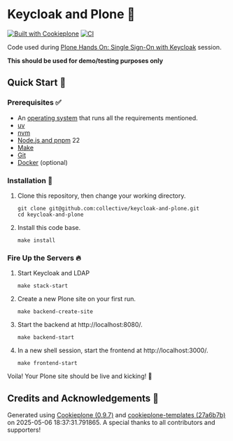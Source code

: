 # Keycloak and Plone 🚀

[![Built with Cookieplone](https://img.shields.io/badge/built%20with-Cookieplone-0083be.svg?logo=cookiecutter)](https://github.com/plone/cookieplone-templates/)
[![CI](https://github.com/collective/keycloak-and-plone/actions/workflows/main.yml/badge.svg)](https://github.com/collective/keycloak-and-plone/actions/workflows/main.yml)

Code used during [Plone Hands On: Single Sign-On with Keycloak](https://plone.org/news-and-events/events/plone-hands-on/single-sign-on-with-keycloak) session.

**This should be used for demo/testing purposes only**

## Quick Start 🏁

### Prerequisites ✅

-   An [operating system](https://6.docs.plone.org/install/create-project-cookieplone.html#prerequisites-for-installation) that runs all the requirements mentioned.
-   [uv](https://6.docs.plone.org/install/create-project-cookieplone.html#uv)
-   [nvm](https://6.docs.plone.org/install/create-project-cookieplone.html#nvm)
-   [Node.js and pnpm](https://6.docs.plone.org/install/create-project.html#node-js) 22
-   [Make](https://6.docs.plone.org/install/create-project-cookieplone.html#make)
-   [Git](https://6.docs.plone.org/install/create-project-cookieplone.html#git)
-   [Docker](https://docs.docker.com/get-started/get-docker/) (optional)


### Installation 🔧

1.  Clone this repository, then change your working directory.

    ```shell
    git clone git@github.com:collective/keycloak-and-plone.git
    cd keycloak-and-plone
    ```

2.  Install this code base.

    ```shell
    make install
    ```


### Fire Up the Servers 🔥

1.  Start Keycloak and LDAP

    ```shell
    make stack-start
    ```

2.  Create a new Plone site on your first run.

    ```shell
    make backend-create-site
    ```

3.  Start the backend at http://localhost:8080/.

    ```shell
    make backend-start
    ```

4.  In a new shell session, start the frontend at http://localhost:3000/.

    ```shell
    make frontend-start
    ```

Voila! Your Plone site should be live and kicking! 🎉


## Credits and Acknowledgements 🙏

Generated using [Cookieplone (0.9.7)](https://github.com/plone/cookieplone) and [cookieplone-templates (27a6b7b)](https://github.com/plone/cookieplone-templates/commit/27a6b7bd7b0ba9a77b04109d73c4ee975ab95cc3) on 2025-05-06 18:37:31.791865. A special thanks to all contributors and supporters!
